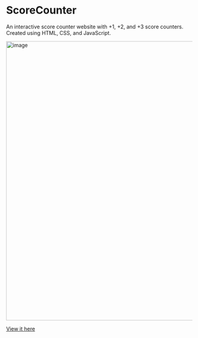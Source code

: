 # ScoreCounter
An interactive score counter website with +1, +2, and +3 score counters. Created using HTML, CSS, and JavaScript.

<img width="756" alt="image" src="https://github.com/joshwant/ScoreCounterWeb/assets/114653236/ae9967bd-f7ea-44ce-82f1-ed60177b1c8d">


[View it here](https://scorecounterweb.netlify.app/)

